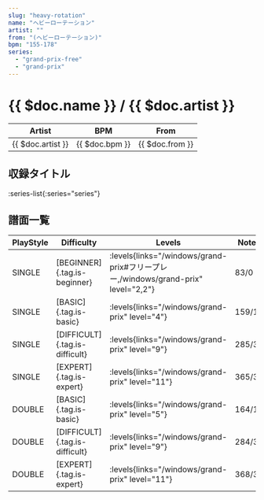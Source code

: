 ```yaml
---
slug: "heavy-rotation"
name: "ヘビーローテーション"
artist: ""
from: "(ヘビーローテーション)"
bpm: "155-178"
series:
  - "grand-prix-free"
  - "grand-prix"
---
```


# {{ $doc.name }} / {{ $doc.artist }}

|Artist|BPM|From|
|------|---|----|
|{{ $doc.artist }}|{{ $doc.bpm }}|{{ $doc.from }}|

## 収録タイトル

:series-list{:series="series"}

## 譜面一覧

|PlayStyle|Difficulty|Levels|Notes|Movie|
|---------|----------|------|-----|-----|
|SINGLE|[BEGINNER]{.tag.is-beginner}| :levels{links="/windows/grand-prix#フリープレー,/windows/grand-prix" level="2,2"}|83/0||
|SINGLE|[BASIC]{.tag.is-basic}| :levels{links="/windows/grand-prix" level="4"}|159/19||
|SINGLE|[DIFFICULT]{.tag.is-difficult}| :levels{links="/windows/grand-prix" level="9"}|285/33||
|SINGLE|[EXPERT]{.tag.is-expert}| :levels{links="/windows/grand-prix" level="11"}|365/36||
|DOUBLE|[BASIC]{.tag.is-basic}| :levels{links="/windows/grand-prix" level="5"}|164/19||
|DOUBLE|[DIFFICULT]{.tag.is-difficult}| :levels{links="/windows/grand-prix" level="9"}|284/31||
|DOUBLE|[EXPERT]{.tag.is-expert}| :levels{links="/windows/grand-prix" level="11"}|368/38||
